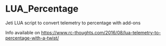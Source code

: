 # LUA_Percentage
Jeti LUA script to convert telemetry to percentage with add-ons 

Info available on https://www.rc-thoughts.com/2016/08/lua-telemetry-to-percentage-with-a-twist/
